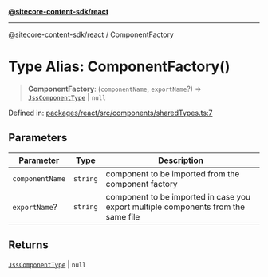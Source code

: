 [**@sitecore-content-sdk/react**](../README.md)

***

[@sitecore-content-sdk/react](../README.md) / ComponentFactory

# Type Alias: ComponentFactory()

> **ComponentFactory**: (`componentName`, `exportName`?) => [`JssComponentType`](JssComponentType.md) \| `null`

Defined in: [packages/react/src/components/sharedTypes.ts:7](https://github.com/Sitecore/xmc-jss-dev/blob/dfe05bf848bf53c7c66dabdbf3217e55f8de497c/packages/react/src/components/sharedTypes.ts#L7)

## Parameters

| Parameter | Type | Description |
| ------ | ------ | ------ |
| `componentName` | `string` | component to be imported from the component factory |
| `exportName`? | `string` | component to be imported in case you export multiple components from the same file |

## Returns

[`JssComponentType`](JssComponentType.md) \| `null`
